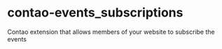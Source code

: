contao-events_subscriptions
===========================

Contao extension that allows members of your website to subscribe the events